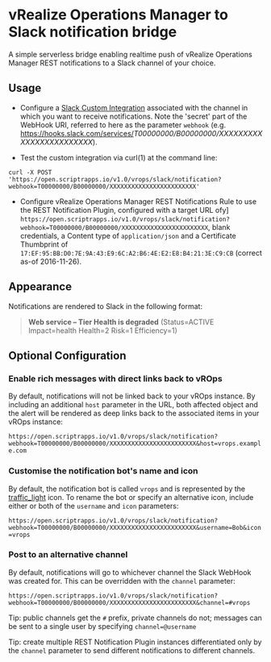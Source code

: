# vRealize Operations Manager to Slack notification bridge

A simple serverless bridge enabling realtime push of vRealize Operations Manager REST notifications to a Slack channel of your choice.

## Usage

 - Configure a [Slack Custom Integration](https://api.slack.com/custom-integrations) associated with the channel in which you want to receive notifications. Note the 'secret' part of the WebHook URI, referred to here as the parameter `webhook` (e.g. https://hooks.slack.com/services/<em>T00000000/B00000000/XXXXXXXXXXXXXXXXXXXXXXXX</em>).

 - Test the custom integration via curl(1) at the command line:

```
curl -X POST 'https://open.scriptrapps.io/v1.0/vrops/slack/notification?webhook=T00000000/B00000000/XXXXXXXXXXXXXXXXXXXXXXXX'
```

 - Configure vRealize Operations Manager REST Notifications Rule to use the REST Notification Plugin, configured with a target URL ofy] `https://open.scriptrapps.io/v1.0/vrops/slack/notification?webhook=T00000000/B00000000/XXXXXXXXXXXXXXXXXXXXXXXX`, blank credentials, a Content type of `application/json` and a Certificate Thumbprint of `17:EF:95:BB:D0:7E:9A:43:E9:6C:A2:B6:4E:E2:E8:B4:21:3E:C9:CB` (correct as-of 2016-11-26).

## Appearance

Notifications are rendered to Slack in the following format:

> **Web service – Tier Health is degraded** (Status=ACTIVE Impact=health Health=2 Risk=1 Efficiency=1)

## Optional Configuration

### Enable rich messages with direct links back to vROps

By default, notifications will not be linked back to your vROps instance. By including an additional `host` parameter in the URL, both affected object and the alert will be rendered as deep links back to the associated items in your vROps instance:

`https://open.scriptrapps.io/v1.0/vrops/slack/notification?webhook=T00000000/B00000000/XXXXXXXXXXXXXXXXXXXXXXXX&host=vrops.example.com`

### Customise the notification bot's name and icon

By default, the notification bot is called `vrops` and is represented by the [traffic_light](http://www.webpagefx.com/tools/emoji-cheat-sheet/#e_648) icon. To rename the bot or specify an alternative icon, include either or both of the `username` and `icon` parameters:

`https://open.scriptrapps.io/v1.0/vrops/slack/notification?webhook=T00000000/B00000000/XXXXXXXXXXXXXXXXXXXXXXXX&username=Bob&icon=vrops`

### Post to an alternative channel

By default, notifications will go to whichever channel the Slack WebHook was created for. This can be overridden with the `channel` parameter:

`https://open.scriptrapps.io/v1.0/vrops/slack/notification?webhook=T00000000/B00000000/XXXXXXXXXXXXXXXXXXXXXXXX&channel=#vrops`

Tip: public channels get the `#` prefix, private channels do not; messages can be sent to a single user by specifying `channel=@username`

Tip: create multiple REST Notification Plugin instances differentiated only by the `channel` parameter to send different notifications to different channels.
